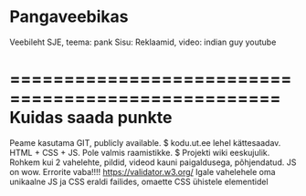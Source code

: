 # Pangaveebikas
Veebileht SJE, teema: pank
Sisu: Reklaamid, video: indian guy youtube

===================================================
Kuidas saada punkte
===================================================
Peame kasutama GIT, publicly available. $
kodu.ut.ee lehel kättesaadav.
HTML + CSS + JS.
Pole valmis raamistikke. $
Projekti wiki eeskujulik.
Rohkem kui 2 vahelehte, pildid, videod kauni paigaldusega, põhjendatud.
JS on wow.
Errorite vaba!!!! https://validator.w3.org/
Igale vahelehele oma unikaalne JS ja CSS eraldi failides, omaette CSS ühistele elementidel
